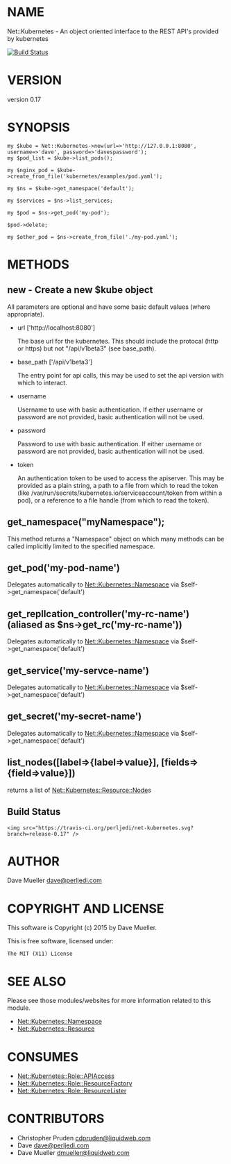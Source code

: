 # NAME

Net::Kubernetes - An object oriented interface to the REST API's provided by kubernetes

[![Build Status](https://travis-ci.org/perljedi/net-kubernetes.png?branch=release-0.10)](https://travis-ci.org/perljedi/net-kubernetes)

# VERSION

version 0.17

# SYNOPSIS

    my $kube = Net::Kubernetes->new(url=>'http://127.0.0.1:8080', username=>'dave', password=>'davespassword');
    my $pod_list = $kube->list_pods();

    my $nginx_pod = $kube->create_from_file('kubernetes/examples/pod.yaml');

    my $ns = $kube->get_namespace('default');

    my $services = $ns->list_services;

    my $pod = $ns->get_pod('my-pod');

    $pod->delete;

    my $other_pod = $ns->create_from_file('./my-pod.yaml');

# METHODS

## new - Create a new $kube object

All parameters are optional and have some basic default values (where appropriate).

- url \['http://localhost:8080'\]

    The base url for the kubernetes. This should include the protocal (http or https) but not "/api/v1beta3" (see base\_path).

- base\_path \['/api/v1beta3'\]

    The entry point for api calls, this may be used to set the api version with which to interact.

- username

    Username to use with basic authentication. If either username or password are not provided, basic authentication will not
    be used.

- password

    Password to use with basic authentication. If either username or password are not provided, basic authentication will not
    be used.

- token

    An authentication token to be used to access the apiserver.  This may be provided as a plain string, a path to a file
    from which to read the token (like /var/run/secrets/kubernetes.io/serviceaccount/token from within a pod), or a reference
    to a file handle (from which to read the token).

## get\_namespace("myNamespace");

This method returns a "Namespace" object on which many methods can be called implicitly
limited to the specified namespace.

## get\_pod('my-pod-name')

Delegates automatically to [Net::Kubernetes::Namespace](https://metacpan.org/pod/Net::Kubernetes::Namespace) via $self->get\_namespace('default')

## get\_repllcation\_controller('my-rc-name') (aliased as $ns->get\_rc('my-rc-name'))

Delegates automatically to [Net::Kubernetes::Namespace](https://metacpan.org/pod/Net::Kubernetes::Namespace) via $self->get\_namespace('default')

## get\_service('my-servce-name')

Delegates automatically to [Net::Kubernetes::Namespace](https://metacpan.org/pod/Net::Kubernetes::Namespace) via $self->get\_namespace('default')

## get\_secret('my-secret-name')

Delegates automatically to [Net::Kubernetes::Namespace](https://metacpan.org/pod/Net::Kubernetes::Namespace) via $self->get\_namespace('default')

## list\_nodes(\[label=>{label=>value}\], \[fields=>{field=>value}\])

returns a list of [Net::Kubernetes::Resource::Node](https://metacpan.org/pod/Net::Kubernetes::Resource::Node)s

<div>
    <h2>Build Status</h2>

    <img src="https://travis-ci.org/perljedi/net-kubernetes.svg?branch=release-0.17" />
</div>

# AUTHOR

Dave Mueller <dave@perljedi.com>

# COPYRIGHT AND LICENSE

This software is Copyright (c) 2015 by Dave Mueller.

This is free software, licensed under:

    The MIT (X11) License

# SEE ALSO

Please see those modules/websites for more information related to this module.

- [Net::Kubernetes::Namespace](https://metacpan.org/pod/Net::Kubernetes::Namespace)
- [Net::Kubernetes::Resource](https://metacpan.org/pod/Net::Kubernetes::Resource)

# CONSUMES

- [Net::Kubernetes::Role::APIAccess](https://metacpan.org/pod/Net::Kubernetes::Role::APIAccess)
- [Net::Kubernetes::Role::ResourceFactory](https://metacpan.org/pod/Net::Kubernetes::Role::ResourceFactory)
- [Net::Kubernetes::Role::ResourceLister](https://metacpan.org/pod/Net::Kubernetes::Role::ResourceLister)

# CONTRIBUTORS

- Christopher Pruden <cdpruden@liquidweb.com>
- Dave <dave@perljedi.com>
- Dave Mueller <dmueller@liquidweb.com>
